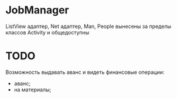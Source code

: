 # JobManager
ListView адаптер, Net адаптер, Man, People вынесены за пределы классов Activity и общедоступны

# TODO
Возможность выдавать аванс и видеть финансовые операции:
- аванс;
- на материалы;